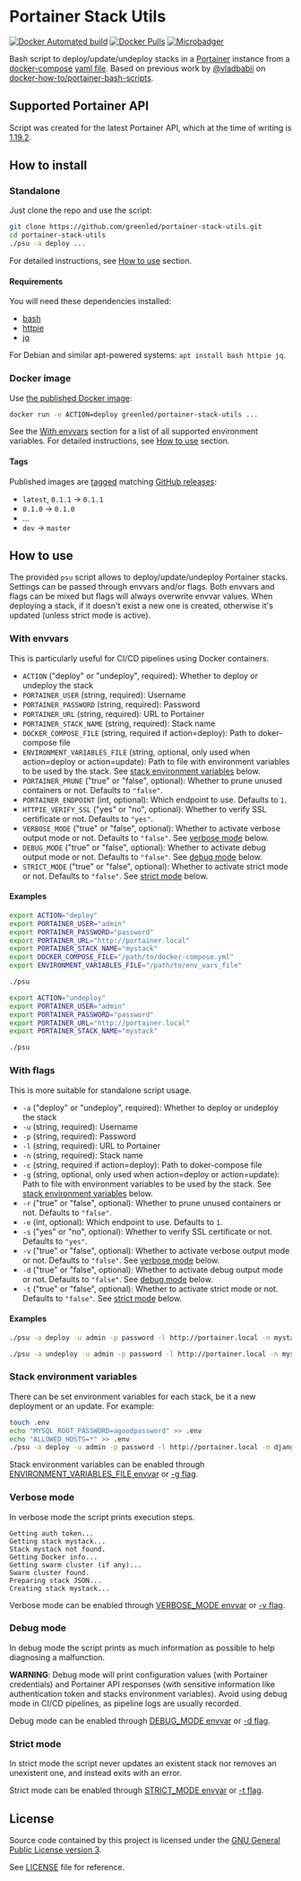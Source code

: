 # Portainer Stack Utils

[![Docker Automated build](https://img.shields.io/docker/automated/greenled/portainer-stack-utils.svg)](https://hub.docker.com/r/greenled/portainer-stack-utils/)
[![Docker Pulls](https://img.shields.io/docker/pulls/greenled/portainer-stack-utils.svg)](https://hub.docker.com/r/greenled/portainer-stack-utils/)
[![Microbadger](https://images.microbadger.com/badges/image/greenled/portainer-stack-utils.svg)](http://microbadger.com/images/greenled/portainer-stack-utils "Image size")

Bash script to deploy/update/undeploy stacks in a [Portainer](https://portainer.io/) instance from a [docker-compose](https://docs.docker.com/compose) [yaml file](https://docs.docker.com/compose/compose-file). Based on previous work by [@vladbabii](https://github.com/vladbabii) on [docker-how-to/portainer-bash-scripts](https://github.com/docker-how-to/portainer-bash-scripts).

## Supported Portainer API

Script was created for the latest Portainer API, which at the time of writing is [1.19.2](https://app.swaggerhub.com/apis/deviantony/Portainer/1.19.2).

## How to install

### Standalone

Just clone the repo and use the script:

```bash
git clone https://github.com/greenled/portainer-stack-utils.git
cd portainer-stack-utils
./psu -a deploy ...
```

For detailed instructions, see [How to use](#how-to-use) section.

#### Requirements

You will need these dependencies installed:

- [bash](https://www.gnu.org/software/bash/)
- [httpie](https://httpie.org/)
- [jq](https://stedolan.github.io/jq/)

For Debian and similar apt-powered systems: `apt install bash httpie jq`.

### Docker image

Use [the published Docker image](https://hub.docker.com/r/greenled/portainer-stack-utils/):

```bash
docker run -e ACTION=deploy greenled/portainer-stack-utils ...
```

See the [With envvars](#with-envvars) section for a list of all supported environment variables.
For detailed instructions, see [How to use](#how-to-use) section.


#### Tags

Published images are [tagged](https://hub.docker.com/r/greenled/portainer-stack-utils/tags/) matching [GitHub releases](https://github.com/greenled/portainer-stack-utils/releases):

- `latest`, `0.1.1` -> `0.1.1`
- `0.1.0` -> `0.1.0`
- ...
- `dev` -> `master`

## How to use

The provided `psu` script allows to deploy/update/undeploy Portainer stacks. Settings can be passed through envvars and/or flags. Both envvars and flags can be mixed but flags will always overwrite envvar values. When deploying a stack, if it doesn't exist a new one is created, otherwise it's updated (unless strict mode is active).

### With envvars

This is particularly useful for CI/CD pipelines using Docker containers.

- `ACTION` ("deploy" or "undeploy", required): Whether to deploy or undeploy the stack
- `PORTAINER_USER` (string, required): Username
- `PORTAINER_PASSWORD` (string, required): Password
- `PORTAINER_URL` (string, required): URL to Portainer
- `PORTAINER_STACK_NAME` (string, required): Stack name
- `DOCKER_COMPOSE_FILE` (string, required if action=deploy): Path to doker-compose file
- `ENVIRONMENT_VARIABLES_FILE` (string, optional, only used when action=deploy or action=update): Path to file with environment variables to be used by the stack. See [stack environment variables](#stack-environment-variables) below.
- `PORTAINER_PRUNE` ("true" or "false", optional): Whether to prune unused containers or not. Defaults to `"false"`.
- `PORTAINER_ENDPOINT` (int, optional): Which endpoint to use. Defaults to `1`.
- `HTTPIE_VERIFY_SSL` ("yes" or "no", optional): Whether to verify SSL certificate or not. Defaults to `"yes"`.
- `VERBOSE_MODE` ("true" or "false", optional): Whether to activate verbose output mode or not. Defaults to `"false"`. See [verbose mode](#verbose-mode) below.
- `DEBUG_MODE` ("true" or "false", optional): Whether to activate debug output mode or not. Defaults to `"false"`. See [debug mode](#debug-mode) below.
- `STRICT_MODE` ("true" or "false", optional): Whether to activate strict mode or not. Defaults to `"false"`. See [strict mode](#strict-mode) below.

#### Examples

```bash
export ACTION="deploy"
export PORTAINER_USER="admin"
export PORTAINER_PASSWORD="password"
export PORTAINER_URL="http://portainer.local"
export PORTAINER_STACK_NAME="mystack"
export DOCKER_COMPOSE_FILE="/path/to/docker-compose.yml"
export ENVIRONMENT_VARIABLES_FILE="/path/to/env_vars_file"

./psu
```

```bash
export ACTION="undeploy"
export PORTAINER_USER="admin"
export PORTAINER_PASSWORD="password"
export PORTAINER_URL="http://portainer.local"
export PORTAINER_STACK_NAME="mystack"

./psu
```

### With flags

This is more suitable for standalone script usage.

- `-a` ("deploy" or "undeploy", required): Whether to deploy or undeploy the stack
- `-u` (string, required): Username
- `-p` (string, required): Password
- `-l` (string, required): URL to Portainer
- `-n` (string, required): Stack name
- `-c` (string, required if action=deploy): Path to doker-compose file
- `-g` (string, optional, only used when action=deploy or action=update): Path to file with environment variables to be used by the stack. See [stack environment variables](#stack-environment-variables) below.
- `-r` ("true" or "false", optional): Whether to prune unused containers or not. Defaults to `"false"`.
- `-e` (int, optional): Which endpoint to use. Defaults to `1`.
- `-s` ("yes" or "no", optional): Whether to verify SSL certificate or not. Defaults to `"yes"`.
- `-v` ("true" or "false", optional): Whether to activate verbose output mode or not. Defaults to `"false"`. See [verbose mode](#verbose-mode) below.
- `-d` ("true" or "false", optional): Whether to activate debug output mode or not. Defaults to `"false"`. See [debug mode](#debug-mode) below.
- `-t` ("true" or "false", optional): Whether to activate strict mode or not. Defaults to `"false"`. See [strict mode](#strict-mode) below.

#### Examples

```bash
./psu -a deploy -u admin -p password -l http://portainer.local -n mystack -c /path/to/docker-compose.yml -g /path/to/env_vars_file
```

```bash
./psu -a undeploy -u admin -p password -l http://portainer.local -n mystack
```

### Stack environment variables

There can be set environment variables for each stack, be it a new deployment or an update. For example:

```bash
touch .env
echo "MYSQL_ROOT_PASSWORD=agoodpassword" >> .env
echo "ALLOWED_HOSTS=*" >> .env
./psu -a deploy -u admin -p password -l http://portainer.local -n django-stack -c /path/to/docker-compose.yml -g env_vars
```

Stack environment variables can be enabled through [ENVIRONMENT_VARIABLES_FILE envvar](#with-envvars) or [-g flag](#with-flags).

### Verbose mode

In verbose mode the script prints execution steps.

```text
Getting auth token...
Getting stack mystack...
Stack mystack not found.
Getting Docker info...
Getting swarm cluster (if any)...
Swarm cluster found.
Preparing stack JSON...
Creating stack mystack...
```

Verbose mode can be enabled through [VERBOSE_MODE envvar](#with-envvars) or [-v flag](#with-flags).

### Debug mode

In debug mode the script prints as much information as possible to help diagnosing a malfunction.

**WARNING**: Debug mode will print configuration values (with Portainer credentials) and Portainer API responses (with sensitive information like authentication token and stacks environment variables). Avoid using debug mode in CI/CD pipelines, as pipeline logs are usually recorded.

Debug mode can be enabled through [DEBUG_MODE envvar](#with-envvars) or [-d flag](#with-flags).

### Strict mode

In strict mode the script never updates an existent stack nor removes an unexistent one, and instead exits with an error.

Strict mode can be enabled through [STRICT_MODE envvar](#with-envvars) or [-t flag](#with-flags).

## License

Source code contained by this project is licensed under the [GNU General Public License version 3](https://www.gnu.org/licenses/gpl-3.0.en.html).

See [LICENSE](LICENSE) file for reference.
